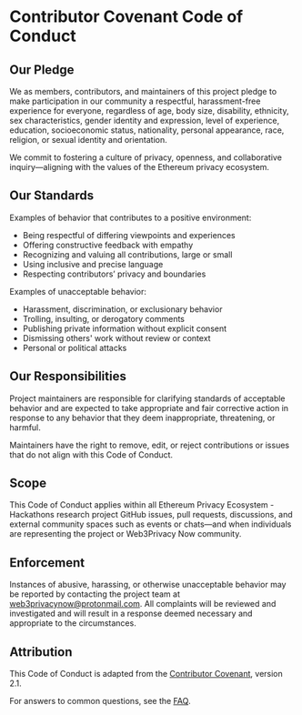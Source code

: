 # Contributor Covenant Code of Conduct

## Our Pledge

We as members, contributors, and maintainers of this project pledge to make participation in our community a respectful, harassment-free experience for everyone, regardless of age, body size, disability, ethnicity, sex characteristics, gender identity and expression, level of experience, education, socioeconomic status, nationality, personal appearance, race, religion, or sexual identity and orientation.

We commit to fostering a culture of privacy, openness, and collaborative inquiry—aligning with the values of the Ethereum privacy ecosystem.

## Our Standards

Examples of behavior that contributes to a positive environment:

- Being respectful of differing viewpoints and experiences
- Offering constructive feedback with empathy
- Recognizing and valuing all contributions, large or small
- Using inclusive and precise language
- Respecting contributors’ privacy and boundaries

Examples of unacceptable behavior:

- Harassment, discrimination, or exclusionary behavior
- Trolling, insulting, or derogatory comments
- Publishing private information without explicit consent
- Dismissing others' work without review or context
- Personal or political attacks

## Our Responsibilities

Project maintainers are responsible for clarifying standards of acceptable behavior and are expected to take appropriate and fair corrective action in response to any behavior that they deem inappropriate, threatening, or harmful.

Maintainers have the right to remove, edit, or reject contributions or issues that do not align with this Code of Conduct.

## Scope

This Code of Conduct applies within all Ethereum Privacy Ecosystem - Hackathons research project GitHub issues, pull requests, discussions, and external community spaces such as events or chats—and when individuals are representing the project or Web3Privacy Now community.

## Enforcement

Instances of abusive, harassing, or otherwise unacceptable behavior may be reported by contacting the project team at [web3privacynow@protonmail.com](mailto:web3privacynow@protonmail.com). All complaints will be reviewed and investigated and will result in a response deemed necessary and appropriate to the circumstances.

## Attribution

This Code of Conduct is adapted from the [Contributor Covenant](https://www.contributor-covenant.org), version 2.1.

For answers to common questions, see the [FAQ](https://www.contributor-covenant.org/faq).

